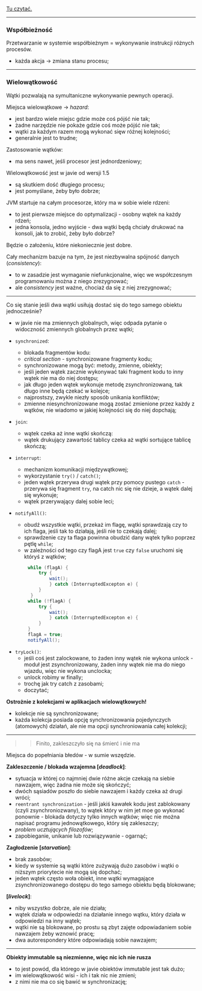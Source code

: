 [Tu czytać.](https://docs.oracle.com/javase/tutorial/essential/concurrency/)

---

### Współbieżność

Przetwarzanie w systemie współbieżnym = wykonywanie instrukcji różnych procesów.
- każda akcja -> zmiana stanu procesu;

---

### Wielowątkowość

Wątki pozwalają na symultaniczne wykonywanie pewnych operacji.

Miejsca wielowątkowe -> _hazard_:
- jest bardzo wiele miejsc gdzie może coś pójść nie tak;
- żadne narzędzie nie pokaże gdzie coś może pójść nie tak;
- wątki za każdym razem mogą wykonać sięw różnej kolejności;
- generalnie jest to trudne;

Zastosowanie wątków:
- ma sens nawet, jeśli procesor jest jednordzeniowy;

Wielowątkowość jest w javie od wersji 1.5
- są skutkiem dość długiego procesu;
- jest pomyślane, żeby było dobrze;

JVM startuje na całym procesorze, który ma w sobie wiele rdzeni:
- to jest pierwsze miejsce do optymalizacji - osobny wątek na każdy rdzeń;
- jedna konsola, jedno wyjście - dwa wątki będą chciały drukować na konsoli, jak to zrobić, żeby było dobrze?

Będzie o założeniu, które niekoniecznie jest dobre.

Cały mechanizm bazuje na tym, że jest niezbywalna spójność danych (_consistency_):
- to w zasadzie jest wymaganie niefunkcjonalne, więc we współczesnym programowaniu można z niego zrezygnować;
- ale _consistency_ jest ważne, chociaż da się z niej zrezygnować;

---

Co się stanie jeśli dwa wątki usiłują dostać się do tego samego obiektu jednocześnie?
- w javie nie ma zmiennych globalnych, więc odpada pytanie o widoczność zmiennych globalnych przez wątki;

- `synchronized`:
    - blokada fragmentów kodu:
    - _critical section_ - synchronizowane fragmenty kodu;
    - synchronizowane mogą być: metody, zmienne, obiekty;
    - jeśli jeden wątek zacznie wykonywać taki fragment kodu to inny wątek nie ma do niej dostępu;
    - jak długo jeden wątek wykonuje metodę zsynchronizowaną, tak długo inne będą czekać w kolejce;
    - najprostszy, zwykle niezły sposób unikania konfliktów;
    - zmienne niesynchronizowane mogą zostać zmienione przez każdy z wątków, nie wiadomo w jakiej kolejności się do niej dopchają;

- `join`:
    - wątek czeka aż inne wątki skończą:
    - wątek drukujący zawartość tablicy czeka aż wątki sortujące tablicę skończą;

- `interrupt`:
    - mechanizm komunikacji międzywątkowej;
    - wykorzystanie `try()` / `catch()`;
    - jeden wątek przerywa drugi wątek przy pomocy pustego `catch` - przerywa się fragment `try`, na catch nic się nie dzieje, a wątek dalej się wykonuje;
    - wątek przerywający dalej sobie leci;

- `notifyAll()`:
    - obudź wszystkie wątki, przekaż im flagę, wątki sprawdzają czy to ich flaga, jeśli tak to działają, jeśli nie to czekają dalej;
    - sprawdzenie czy ta flaga powinna obudzić dany wątek tylko poprzez pętlę `while`;
    - w zależności od tego czy flagA jest `true` czy `false` uruchomi się któryś z wątków;
```JAVA
        while (flagA) {
            try {
                wait();
                } catch (InterruptedExcepton e) {
            }
         }
        while (!flagA) {
            try {
                wait();
                } catch (InterruptedExcepton e) {
            }
        }
        flagA = true;
        notifyAll();
```

- `tryLock()`:
    - jeśli coś jest zalockowane, to żaden inny wątek nie wykona unlock - moduł jest zsynchronizowany, żaden inny wątek nie ma do niego wjazdu, więc nie wykona unclocka;
    - unlock robimy w finally;
    - trochę jak try catch z zasobami;
    - doczytać;


**Ostrożnie z kolekcjami w aplikacjach wielowątkowych!**
- kolekcje nie są synchronizowane;
- każda kolekcja posiada opcję synchronizowania pojedynczych (atomowych) działań, ale nie ma opcji synchroniowania całej kolekcji;

---

>> Finito, zakleszczyło się na śmierć i nie ma

Miejsca do popełniania błedów - w sumie wszędzie.

**Zakleszczenie / blokada wzajemna [_deadlock_]**:
- sytuacja w której co najmniej dwie różne akcje czekają na siebie nawzajem, więc żadna nie może się skończyć;
- dwóch sąsiadów poszło do siebie nawzajem i każdy czeka aż drugi wróci;
- `reentrant synchronization` - jeśli jakiś kawałek kodu jest zablokowany (czyli zsynchroniozwany), to wątek który w nim jet moe go wykonać ponownie - blokada dotyczy tylko innych wątków; więc nie można napisać programu jednowątkowego, który się zakleszczy;
- _problem ucztujących filozofów_;
- zapobieganie, unikanie lub rozwiązywanie - ogarnąć;

**Zagłodzenie [_starvation_]**:
- brak zasobów;
- kiedy w systemie są wątki które zużywają dużo zasobów i wątki o niższym priorytecie nie mogą się dopchać;
- jeden wątek często woła obiekt, inne wątki wymagające zsynchronizowanego dostępu do tego samego obiektu będą blokowane;

**[_livelock_]**:
- niby wszystko dobrze, ale nie działa;
- wątek działa w odpowiedzi na działanie innego wątku, który działa w odpowiedzi na inny wątek;
- wątki nie są blokowane, po prostu są zbyt zajęte odpowiadaniem sobie nawzajem żeby wznowić pracę;
- dwa autorespondery które odpowiadają sobie nawzajem;

---

**Obiekty immutable są niezmienne, więc nic ich nie rusza**
- to jest powód, dla którego w javie obiektów immutable jest tak dużo;
- im wielowątkowość wisi - ich i tak nic nie zmieni;
- z nimi nie ma co się bawić w synchronizację;
